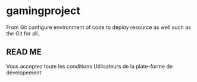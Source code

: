 # gamingproject ##
From Git configure environment
 of code to deploy resource as well
 such as the Git for all..
## READ ME ## 
Vous acceptez toute les conditions 
Utilisateurs de la plate-forme de dévelopement 
